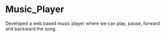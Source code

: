 # Music_Player
Developed a web based music player where we can play, pause, forward and backward the song.
